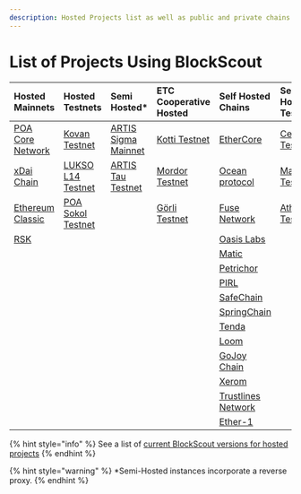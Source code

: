 ```yaml
---
description: Hosted Projects list as well as public and private chains using BlockScout
---
```


# List of Projects Using BlockScout

| **Hosted Mainnets** | **Hosted Testnets** | **Semi Hosted\*** | **ETC Cooperative Hosted** | **Self Hosted Chains**  | **Self-Hosted Testnets**  |
| :--- | :--- | :--- | :--- | :--- | :--- |
| [POA Core Network](https://blockscout.com/poa/core) | [Kovan Testnet](https://blockscout.com/eth/kovan) | [ARTIS Sigma Mainnet](https://blockscout.com/artis/sigma1) | [Kotti Testnet](http://kotti.etccoopexplorer.com/) | [EtherCore](https://explorer.ethercore.org/) | [Celo Testnet](https://alfajores-blockscout.celo-testnet.org/) |
| [xDai Chain](https://blockscout.com/poa/dai) | [LUKSO L14 Testnet](https://blockscout.com/lukso/l14) | [ARTIS Tau Testnet](https://blockscout.com/artis/tau1) | [Mordor Testnet](http://mordor.etccoopexplorer.com/) | [Ocean protocol](https://submarine.oceanprotocol.com/) | [Matic Testnet](https://explorer.testnet2.matic.network/) |
| [Ethereum Classic](https://blockscout.com/etc/mainnet) | [POA Sokol Testnet](https://blockscout.com/poa/sokol) |  | [Görli  Testnet](http://goerli.etccoopexplorer.com/) | [Fuse Network](https://explorer.fusenet.io/) | [Athereum Testnet](http://athexplorer.ava.network/) |
| [RSK](https://blockscout.com/rsk/mainnet) |  |  |  | [Oasis Labs](https://blockexplorer.oasiscloud.io/) |  |
|  |  |  |  | [Matic](https://alpha-mainnet.explorer.matic.network) |  |
|  |  |  |  | [Petrichor](https://explorer.petrachor.com/) |  |
|  |  |  |  | [PIRL](http://pirl.es/) |  |
|  |  |  |  | [SafeChain](https://www.safechain.io/) |  |
|  |  |  |  | [SpringChain](https://springrole.com/) |  |
|  |  |  |  | [Tenda](https://tenda.network) |  |
|  |  |  |  | [Loom](https://basechain-blockexplorer.dappchains.com/) |  |
|  |  |  |  | [GoJoy Chain](https://gojoychain.com/) |  |
|  |  |  |  | [Xerom](https://blocks.xerom.org/) |  |
|  |  |  |  | [Trustlines Network](https://explore.tlbc.trustlines.foundation/) |  |
|  |  |  |  | [Ether-1](https://blocks.ether1.wattpool.net/) |  |

{% hint style="info" %}
See a list of [current BlockScout versions for hosted projects](../about/use-cases/hosted-blockscout.md)
{% endhint %}

{% hint style="warning" %}
\*Semi-Hosted instances incorporate a reverse proxy.
{% endhint %}

